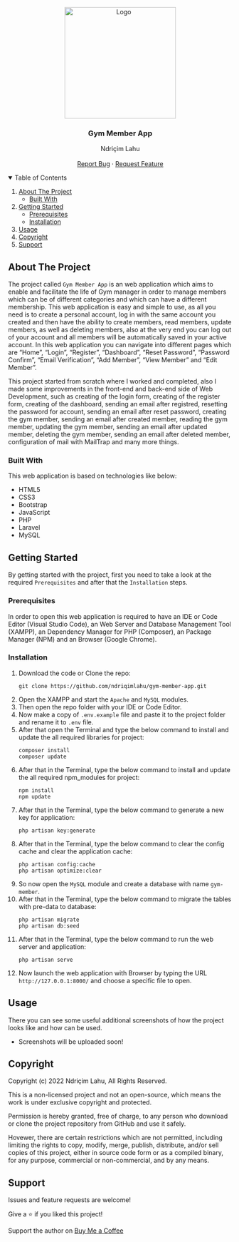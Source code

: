 <!-- PROJECT LOGO -->
<p align="center">
  <img src="https://github.com/ndriqimlahu/ndriqim-lahu-portfolio/blob/main/assets/portfolio/GymMemberApp.png" alt="Logo" width="250" height="250">
  <h3 align="center">Gym Member App</h3>
  <p align="center">
    Ndriçim Lahu
    <br>
    <br>
    <a href="https://github.com/ndriqimlahu/gym-member-app/issues">Report Bug</a>
    ·
    <a href="https://github.com/ndriqimlahu/gym-member-app/issues">Request Feature</a>
  </p>
</p>


<!-- TABLE OF CONTENTS -->
<details open="open">
  <summary>Table of Contents</summary>
  <ol>
    <li>
      <a href="#about-the-project">About The Project</a>
      <ul>
        <li><a href="#built-with">Built With</a></li>
      </ul>
    </li>
    <li>
      <a href="#getting-started">Getting Started</a>
      <ul>
        <li><a href="#prerequisites">Prerequisites</a></li>
        <li><a href="#installation">Installation</a></li>
      </ul>
    </li>
    <li><a href="#usage">Usage</a></li>
    <li><a href="#copyright">Copyright</a></li>
    <li><a href="#support">Support</a></li>
  </ol>
</details>


<!-- ABOUT THE PROJECT -->
## About The Project

The project called `Gym Member App` is an web application which aims to enable and facilitate the life of Gym manager in order to manage members which can be of different categories and which can have a different membership. This web application is easy and simple to use, as all you need is to create a personal account, log in with the same account you created and then have the ability to create members, read members, update members, as well as deleting members, also at the very end you can log out of your account and all members will be automatically saved in your active account. In this web application you can navigate into different pages which are “Home”, “Login”, “Register”, “Dashboard”, “Reset Password”, “Password Confirm”, “Email Verification”, “Add Member”, “View Member” and “Edit Member”.

This project started from scratch where I worked and completed, also I made some improvements in the front-end and back-end side of Web Development, such as creating of the login form, creating of the register form, creating of the dashboard, sending an email after registred, resetting the password for account, sending an email after reset password, creating the gym member, sending an email after created member, reading the gym member, updating the gym member, sending an email after updated member, deleting the gym member, sending an email after deleted member, configuration of mail with MailTrap and many more things.


### Built With

This web application is based on technologies like below:

* HTML5
* CSS3
* Bootstrap
* JavaScript
* PHP
* Laravel
* MySQL


<!-- GETTING STARTED -->
## Getting Started

By getting started with the project, first you need to take a look at the required `Prerequisites` and after that the `Installation` steps.


### Prerequisites

In order to open this web application is required to have an IDE or Code Editor (Visual Studio Code), an Web Server and Database Management Tool (XAMPP), an Dependency Manager for PHP (Composer), an Package Manager (NPM) and an Browser (Google Chrome).


### Installation

1. Download the code or Clone the repo:
   ```terminal
   git clone https://github.com/ndriqimlahu/gym-member-app.git
   ```
2. Open the XAMPP and start the `Apache` and `MySQL` modules.
3. Then open the repo folder with your IDE or Code Editor.
4. Now make a copy of `.env.example` file and paste it to the project folder and rename it to `.env` file.
5. After that open the Terminal and type the below command to install and update the all required libraries for project:
   ```terminal
   composer install
   composer update
   ```
6. After that in the Terminal, type the below command to install and update the all required npm_modules for project:
   ```terminal
   npm install
   npm update
   ```
7. After that in the Terminal, type the below command to generate a new key for application:
   ```terminal
   php artisan key:generate
   ```
8. After that in the Terminal, type the below command to clear the config cache and clear the application cache:
   ```terminal
   php artisan config:cache
   php artisan optimize:clear
   ```
9. So now open the `MySQL` module and create a database with name `gym-member`.
10. After that in the Terminal, type the below command to migrate the tables with pre-data to database:
    ```terminal
    php artisan migrate
    php artisan db:seed
    ```
11. After that in the Terminal, type the below command to run the web server and application:
    ```terminal
    php artisan serve
    ```
12. Now launch the web application with Browser by typing the URL `http://127.0.0.1:8000/` and choose a specific file to open.


<!-- USAGE -->
## Usage

There you can see some useful additional screenshots of how the project looks like and how can be used.

* Screenshots will be uploaded soon!


<!-- COPYRIGHT -->
## Copyright

Copyright (c) 2022 Ndriçim Lahu, All Rights Reserved.

This is a non-licensed project and not an open-source, which means the work is under exclusive copyright and protected.

Permission is hereby granted, free of charge, to any person who download or clone the project repository from GitHub and use it safely.

Hovewer, there are certain restrictions which are not permitted, including limiting the rights to copy, modify, merge, publish, distribute, and/or sell copies of this project, either in source code form or as a compiled binary, for any purpose, commercial or non-commercial, and by any means.


<!-- SUPPORT -->
## Support

Issues and feature requests are welcome!

Give a ⭐️ if you liked this project!

Support the author on <a href="https://www.buymeacoffee.com/ndriqimlahu">Buy Me a Coffee</a>
